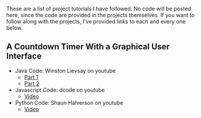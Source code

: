 These are a list of project tutorials I have followed. No code will be posted here, since the code are provided in the projects themselves. If you want to follow along with the projects, I've provided links to each and every one below.

## A Countdown Timer With a Graphical User Interface
- Java Code: Winston Lievsay on youtube
  * [Part 1](https://www.youtube.com/watch?v=gs5aMzlLLts)
  * [Part 2](https://www.youtube.com/watch?v=4HQDH2r9hqo)
- Javascript Code: dcode on youtube
  * [Video](https://www.youtube.com/watch?v=PIiMSMz7KzM)
- Python Code: Shaun Halverson on youtube
  * [Video](https://youtu.be/k5mQwgSjKs8?si=CGfcLrowOq52Y1G8)
